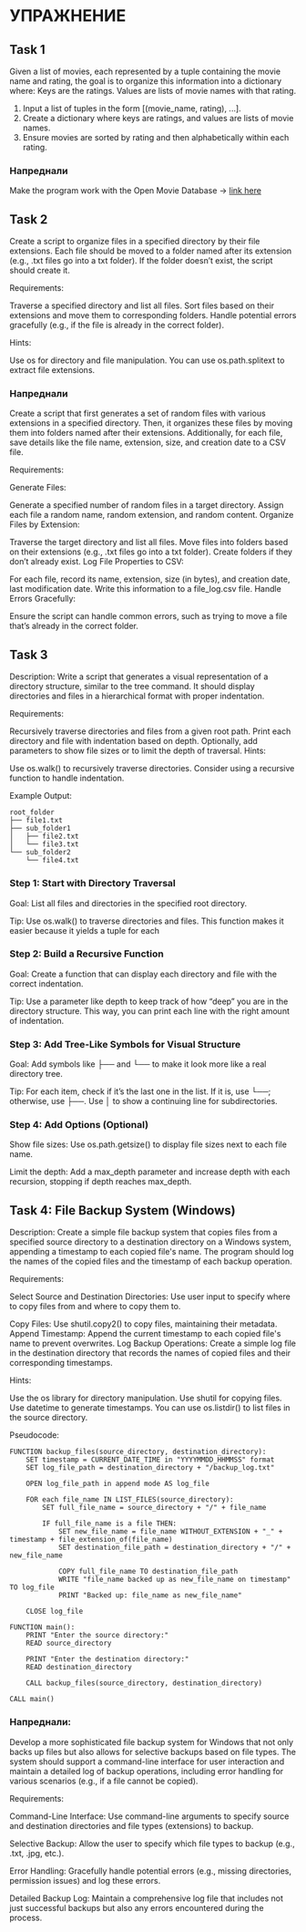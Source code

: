 # УПРАЖНЕНИЕ

## Task 1 

Given a list of movies, each represented by a tuple containing the movie name and rating, the goal is to organize this information into a dictionary where:
Keys are the ratings.
Values are lists of movie names with that rating.

1. Input a list of tuples in the form [(movie_name, rating), ...].
2. Create a dictionary where keys are ratings, and values are lists of movie names.
3. Ensure movies are sorted by rating and then alphabetically within each rating.

### Напреднали

Make the program work with the Open Movie Database -> [link here](https://www.omdbapi.com/)

## Task 2

Create a script to organize files in a specified directory by their file extensions. Each file should be moved to a folder named after its extension (e.g., .txt files go into a txt folder). If the folder doesn’t exist, the script should create it. 

Requirements:

Traverse a specified directory and list all files.
Sort files based on their extensions and move them to corresponding folders.
Handle potential errors gracefully (e.g., if the file is already in the correct folder).

Hints:

Use os for directory and file manipulation.
You can use os.path.splitext to extract file extensions.

### Напреднали

Create a script that first generates a set of random files with various extensions in a specified directory. Then, it organizes these files by moving them into folders named after their extensions. Additionally, for each file, save details like the file name, extension, size, and creation date to a CSV file.

Requirements:

Generate Files:

Generate a specified number of random files in a target directory.
Assign each file a random name, random extension, and random content.
Organize Files by Extension:

Traverse the target directory and list all files.
Move files into folders based on their extensions (e.g., .txt files go into a txt folder).
Create folders if they don’t already exist.
Log File Properties to CSV:

For each file, record its name, extension, size (in bytes), and creation date, last modification date.
Write this information to a file_log.csv file.
Handle Errors Gracefully:

Ensure the script can handle common errors, such as trying to move a file that’s already in the correct folder.


## Task 3

Description:
Write a script that generates a visual representation of a directory structure, similar to the tree command. It should display directories and files in a hierarchical format with proper indentation.

Requirements:

Recursively traverse directories and files from a given root path.
Print each directory and file with indentation based on depth.
Optionally, add parameters to show file sizes or to limit the depth of traversal.
Hints:

Use os.walk() to recursively traverse directories.
Consider using a recursive function to handle indentation.

Example Output:

```
root_folder
├── file1.txt
├── sub_folder1
│   ├── file2.txt
│   └── file3.txt
└── sub_folder2
    └── file4.txt
```
### Step 1: Start with Directory Traversal

Goal: List all files and directories in the specified root directory.

Tip: Use os.walk() to traverse directories and files. This function makes it easier because it yields a tuple for each 

### Step 2: Build a Recursive Function

Goal: Create a function that can display each directory and file with the correct indentation.

Tip: Use a parameter like depth to keep track of how “deep” you are in the directory structure. This way, you can print each line with the right amount of indentation.

### Step 3: Add Tree-Like Symbols for Visual Structure

Goal: Add symbols like ├── and └── to make it look more like a real directory tree.

Tip: For each item, check if it’s the last one in the list. If it is, use └──; otherwise, use ├──. Use │ to show a continuing line for subdirectories.

### Step 4: Add Options (Optional)

Show file sizes: Use os.path.getsize() to display file sizes next to each file name.

Limit the depth: Add a max_depth parameter and increase depth with each recursion, stopping if depth reaches max_depth.

## Task 4: File Backup System (Windows)

Description: Create a simple file backup system that copies files from a specified source directory to a destination directory on a Windows system, appending a timestamp to each copied file's name. The program should log the names of the copied files and the timestamp of each backup operation.

Requirements:

Select Source and Destination Directories: Use user input to specify where to copy files from and where to copy them to.

Copy Files: Use shutil.copy2() to copy files, maintaining their metadata.
Append Timestamp: Append the current timestamp to each copied file's name to prevent overwrites.
Log Backup Operations: Create a simple log file in the destination directory that records the names of copied files and their corresponding timestamps.

Hints:

Use the os library for directory manipulation.
Use shutil for copying files.
Use datetime to generate timestamps.
You can use os.listdir() to list files in the source directory.

Pseudocode:

```
FUNCTION backup_files(source_directory, destination_directory):
    SET timestamp = CURRENT_DATE_TIME in "YYYYMMDD_HHMMSS" format
    SET log_file_path = destination_directory + "/backup_log.txt"

    OPEN log_file_path in append mode AS log_file

    FOR each file_name IN LIST_FILES(source_directory):
        SET full_file_name = source_directory + "/" + file_name
        
        IF full_file_name is a file THEN:
            SET new_file_name = file_name WITHOUT_EXTENSION + "_" + timestamp + file_extension_of(file_name)
            SET destination_file_path = destination_directory + "/" + new_file_name
            
            COPY full_file_name TO destination_file_path
            WRITE "file_name backed up as new_file_name on timestamp" TO log_file
            PRINT "Backed up: file_name as new_file_name"

    CLOSE log_file

FUNCTION main():
    PRINT "Enter the source directory:"
    READ source_directory

    PRINT "Enter the destination directory:"
    READ destination_directory

    CALL backup_files(source_directory, destination_directory)

CALL main()
```

### Напреднали:

Develop a more sophisticated file backup system for Windows that not only backs up files but also allows for selective backups based on file types. The system should support a command-line interface for user interaction and maintain a detailed log of backup operations, including error handling for various scenarios (e.g., if a file cannot be copied).

Requirements:

Command-Line Interface: Use command-line arguments to specify source and destination directories and file types (extensions) to backup.

Selective Backup: Allow the user to specify which file types to backup (e.g., .txt, .jpg, etc.).

Error Handling: Gracefully handle potential errors (e.g., missing directories, permission issues) and log these errors.

Detailed Backup Log: Maintain a comprehensive log file that includes not just successful backups but also any errors encountered during the process.
